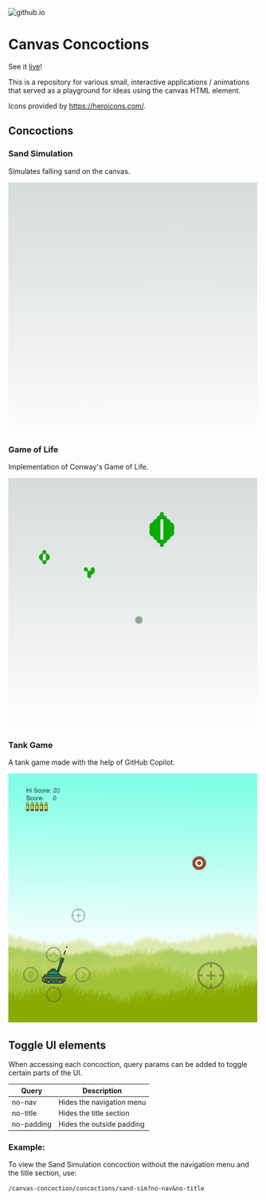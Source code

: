 ![github.io](https://github.com/ihtnc/canvas-concoctions/actions/workflows/nextjs.yml/badge.svg)

# Canvas Concoctions

See it [live](https://ihtnc.github.io/canvas-concoctions/)!

This is a repository for various small, interactive applications / animations that served as a playground for ideas using the canvas HTML element.

Icons provided by https://heroicons.com/.

## Concoctions
### Sand Simulation

Simulates falling sand on the canvas.

<img alt="Sand Simulation Preview" src="/public/previews/sand-sim.gif?raw=true" width="500px" />

### Game of Life

Implementation of Conway's Game of Life.

<img alt="Game of Life Preview" src="/public/previews/game-of-life.gif?raw=true" width="500px" />

### Tank Game

A tank game made with the help of GitHub Copilot.

<img alt="Tank Game Preview" src="/public/previews/tank-game.gif?raw=true" width="500px" />

## Toggle UI elements
When accessing each concoction, query params can be added to toggle certain parts of the UI.

|Query      |Description               |
|-----------|--------------------------|
|no-nav     |Hides the navigation menu |
|no-title   |Hides the title section   |
|no-padding |Hides the outside padding |

### Example:
To view the Sand Simulation concoction without the navigation menu and the title section, use:

    /canvas-concoction/concoctions/sand-sim?no-nav&no-title

